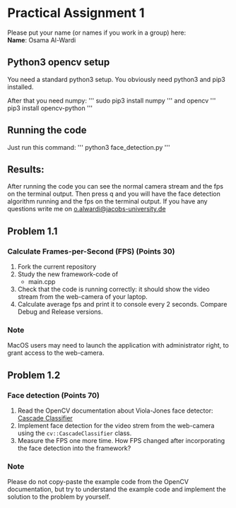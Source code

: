 # Practical Assignment 1
Please put your name (or names if you work in a group) here:   
**Name**: Osama Al-Wardi
## Python3 opencv setup
You need a standard python3 setup. You obviously need python3 and pip3 installed.

After that you need numpy:
'''
sudo pip3 install numpy
'''
and opencv
'''
pip3 install opencv-python
'''
## Running the code
Just run this command:
'''
python3 face_detection.py
'''
## Results:
After running the code you can see the normal camera stream and the fps on the terminal output. Then press q and you will have the face detection algorithm running and the fps on the terminal output. If you have any questions write me on o.alwardi@jacobs-university.de
## Problem 1.1
### Calculate Frames-per-Second (FPS) (Points 30)
1. Fork the current repository
2. Study the new framework-code of 
    - main.cpp
3. Check that the code is running correctly: it should show the video stream from the web-camera of your laptop.
4. Calculate average fps and print it to console every 2 seconds. Compare Debug and Release versions.
### Note
MacOS users may need to launch the application with administrator right, to grant access to the web-camera.

## Problem 1.2
### Face detection (Points 70)
1. Read the OpenCV documentation about Viola-Jones face detector: [Cascade Classifier](https://docs.opencv.org/4.2.0/db/d28/tutorial_cascade_classifier.html)  
2. Implement face detection for the video strem from the web-camera using the ```cv::CascadeClassifier``` class.
3. Measure the FPS one more time. How FPS changed after incorporating the face detection into the framework?
### Note
Please do not copy-paste the example code from the OpenCV documentation, but try to understand the example code and implement the solution to the problem by yourself.
